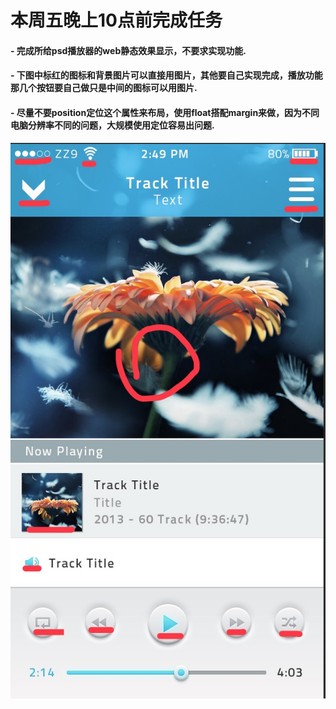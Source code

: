 # 本周五晚上10点前完成任务


#### - 完成所给psd播放器的web静态效果显示，不要求实现功能.

#### - 下图中标红的图标和背景图片可以直接用图片，其他要自己实现完成，播放功能那几个按钮要自己做只是中间的图标可以用图片.

#### - 尽量不要position定位这个属性来布局，使用float搭配margin来做，因为不同电脑分辨率不同的问题，大规模使用定位容易出问题.


![](https://raw.githubusercontent.com/ZainZhou/imgpath/master/task.png)